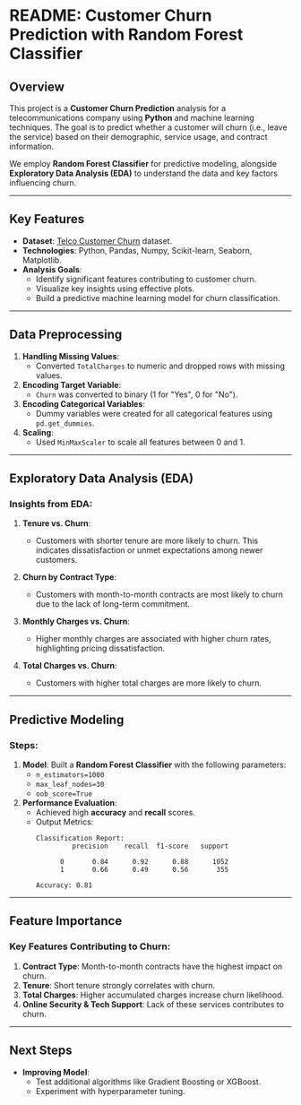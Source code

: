 # README: Customer Churn Prediction with Random Forest Classifier

## Overview
This project is a **Customer Churn Prediction** analysis for a telecommunications company using **Python** and machine learning techniques. The goal is to predict whether a customer will churn (i.e., leave the service) based on their demographic, service usage, and contract information. 

We employ **Random Forest Classifier** for predictive modeling, alongside **Exploratory Data Analysis (EDA)** to understand the data and key factors influencing churn.

---

## Key Features
- **Dataset**: [Telco Customer Churn](https://www.kaggle.com/blastchar/telco-customer-churn) dataset.
- **Technologies**: Python, Pandas, Numpy, Scikit-learn, Seaborn, Matplotlib.
- **Analysis Goals**:
  - Identify significant features contributing to customer churn.
  - Visualize key insights using effective plots.
  - Build a predictive machine learning model for churn classification.

---

## Data Preprocessing
1. **Handling Missing Values**:
   - Converted `TotalCharges` to numeric and dropped rows with missing values.
2. **Encoding Target Variable**:
   - `Churn` was converted to binary (1 for "Yes", 0 for "No").
3. **Encoding Categorical Variables**:
   - Dummy variables were created for all categorical features using `pd.get_dummies`.
4. **Scaling**:
   - Used `MinMaxScaler` to scale all features between 0 and 1.

---

## Exploratory Data Analysis (EDA)
### Insights from EDA:
1. **Tenure vs. Churn**:
   - Customers with shorter tenure are more likely to churn. This indicates dissatisfaction or unmet expectations among newer customers.

2. **Churn by Contract Type**:
   - Customers with month-to-month contracts are most likely to churn due to the lack of long-term commitment.

3. **Monthly Charges vs. Churn**:
   - Higher monthly charges are associated with higher churn rates, highlighting pricing dissatisfaction.

4. **Total Charges vs. Churn**:
   - Customers with higher total charges are more likely to churn.

---

## Predictive Modeling
### Steps:
1. **Model**: Built a **Random Forest Classifier** with the following parameters:
   - `n_estimators=1000`
   - `max_leaf_nodes=30`
   - `oob_score=True`
2. **Performance Evaluation**:
   - Achieved high **accuracy** and **recall** scores.
   - Output Metrics:
     ```
     Classification Report:
              precision    recall  f1-score   support

           0       0.84      0.92      0.88      1052
           1       0.66      0.49      0.56       355

     Accuracy: 0.81
     ```

---

## Feature Importance
### Key Features Contributing to Churn:
1. **Contract Type**: Month-to-month contracts have the highest impact on churn.
2. **Tenure**: Short tenure strongly correlates with churn.
3. **Total Charges**: Higher accumulated charges increase churn likelihood.
4. **Online Security & Tech Support**: Lack of these services contributes to churn.

---

## Next Steps
- **Improving Model**:
  - Test additional algorithms like Gradient Boosting or XGBoost.
  - Experiment with hyperparameter tuning.

